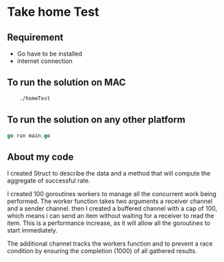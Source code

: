 # Take home Test

## Requirement
- Go have to be installed
- internet connection

## To run the solution on MAC
```sh
    ./homeTest
```
## To run the solution on any other platform
```go
go run main.go
```

## About my code

I created Struct to describe the data and a method
that will compute the aggregate of successful rate.

I created 100 goroutines workers to manage all the concurrent work being performed.
The worker function takes two arguments a receiver channel and a sender channel.
then I created a buffered channel with a cap of 100, which means i can send an item without 
waiting for a receiver to read the item. This is a performance increase, as it will allow all the goroutines to start immediately.

The additional channel tracks the workers function and to prevent a race condition by ensuring the completion (1000) of all gathered results.

